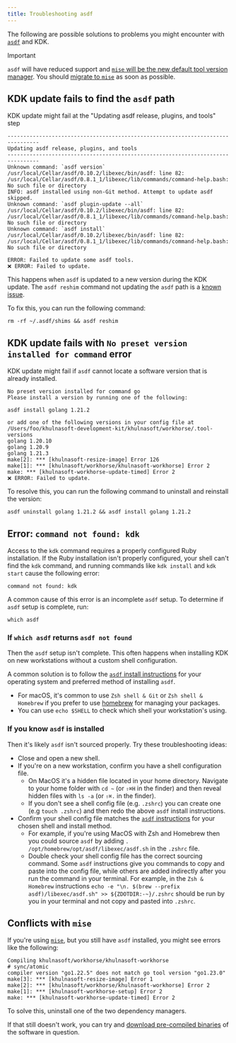 ```yaml
---
title: Troubleshooting asdf
---
```


The following are possible solutions to problems you might encounter with [`asdf`](https://asdf-vm.com) and KDK.

> [!important]
> `asdf` will have reduced support and [`mise` will be the new default tool version manager](https://github.com/khulnasoft-lab/khulnasoft-development-kit/-/issues/1683). You should
> [migrate to `mise`](../howto/mise.md) as soon as possible.

## KDK update fails to find the `asdf` path

KDK update might fail at the "Updating asdf release, plugins, and tools" step

```plaintext
--------------------------------------------------------------------------------
Updating asdf release, plugins, and tools
--------------------------------------------------------------------------------
Unknown command: `asdf version`
/usr/local/Cellar/asdf/0.10.2/libexec/bin/asdf: line 82: /usr/local/Cellar/asdf/0.8.1_1/libexec/lib/commands/command-help.bash: No such file or directory
INFO: asdf installed using non-Git method. Attempt to update asdf skipped.
Unknown command: `asdf plugin-update --all`
/usr/local/Cellar/asdf/0.10.2/libexec/bin/asdf: line 82: /usr/local/Cellar/asdf/0.8.1_1/libexec/lib/commands/command-help.bash: No such file or directory
Unknown command: `asdf install`
/usr/local/Cellar/asdf/0.10.2/libexec/bin/asdf: line 82: /usr/local/Cellar/asdf/0.8.1_1/libexec/lib/commands/command-help.bash: No such file or directory

ERROR: Failed to update some asdf tools.
❌️ ERROR: Failed to update.
```

This happens when `asdf` is updated to a new version during the KDK update. The `asdf reshim` command not updating the `asdf`
path is a [known issue](https://github.com/asdf-vm/asdf/issues/531).

To fix this, you can run the following command:

```shell
rm -rf ~/.asdf/shims && asdf reshim
```

## KDK update fails with `No preset version installed for command` error

KDK update might fail if `asdf` cannot locate a software version that is already installed.

```shell
No preset version installed for command go
Please install a version by running one of the following:

asdf install golang 1.21.2

or add one of the following versions in your config file at /Users/foo/khulnasoft-development-kit/khulnasoft/workhorse/.tool-versions
golang 1.20.10
golang 1.20.9
golang 1.21.3
make[2]: *** [khulnasoft-resize-image] Error 126
make[1]: *** [khulnasoft/workhorse/khulnasoft-workhorse] Error 2
make: *** [khulnasoft-workhorse-update-timed] Error 2
❌️ ERROR: Failed to update.
```

To resolve this, you can run the following command to uninstall and reinstall the version:

```shell
asdf uninstall golang 1.21.2 && asdf install golang 1.21.2
```

## Error: `command not found: kdk`

Access to the `kdk` command requires a properly configured Ruby installation. If the Ruby installation isn't properly
configured, your shell can't find the `kdk` command, and running commands like `kdk install` and `kdk start`
cause the following error:

```shell
command not found: kdk
```

A common cause of this error is an incomplete `asdf` setup. To determine if `asdf` setup is complete, run:

```shell
which asdf
```

### If `which asdf` returns  `asdf not found`

Then the `asdf` setup isn't complete. This often happens when installing KDK on new workstations without a custom shell configuration. 

A common solution is to follow the [`asdf` install instructions](https://asdf-vm.com/guide/getting-started.html#_3-install-asdf) for your operating system and preferred method of installing `asdf`. 

- For macOS, it's common to use `Zsh shell & Git` or `Zsh shell & Homebrew` if you prefer to use [homebrew](https://brew.sh/) for managing your packages.
- You can use `echo $SHELL` to check which shell your workstation's using.

### If you know `asdf` is installed

Then it's likely `asdf` isn't sourced properly. Try these troubleshooting ideas:

- Close and open a new shell.
- If you're on a new workstation, confirm you have a shell configuration file. 
  - On MacOS it's a hidden file located in your home directory. Navigate to your home folder with `cd ~` (or `⇧⌘H` in the finder) and then reveal hidden files with `ls -a` (or `⇧⌘.` in the finder). 
  - If you don't see a shell config file (e.g. `.zshrc`) you can create one (e.g `touch .zshrc`) and then redo the above `asdf` install instructions.
- Confirm your shell config file matches the [`asdf` instructions](https://asdf-vm.com/guide/getting-started.html#_3-install-asdf) for your chosen shell and install method.
  - For example, if you're using MacOS with Zsh and Homebrew then you could source `asdf` by adding `. /opt/homebrew/opt/asdf/libexec/asdf.sh` in the `.zshrc` file.
  - Double check your shell config file has the correct sourcing command. Some `asdf` instructions give you commands to copy and paste into the config file, while others are added indirectly after you run the command in your terminal. For example, in the `Zsh & Homebrew` instructions `echo -e "\n. $(brew --prefix asdf)/libexec/asdf.sh" >> ${ZDOTDIR:-~}/.zshrc` should be run by you in your terminal and not copy and pasted into `.zshrc`.

## Conflicts with `mise`

If you're using [`mise`](../howto/mise.md), but you still have `asdf` installed,
you might see errors like the following:

```plaintext
Compiling khulnasoft/workhorse/khulnasoft-workhorse
# sync/atomic
compiler version "go1.22.5" does not match go tool version "go1.23.0"
make[3]: *** [khulnasoft-resize-image] Error 1
make[2]: *** [khulnasoft/workhorse/khulnasoft-workhorse] Error 2
make[1]: *** [khulnasoft-workhorse-setup] Error 2
make: *** [khulnasoft-workhorse-update-timed] Error 2
```

To solve this, uninstall one of the two dependency managers.

If that still doesn't work, you can try and [download pre-compiled binaries](../configuration.md#skip-compile) of
the software in question.
